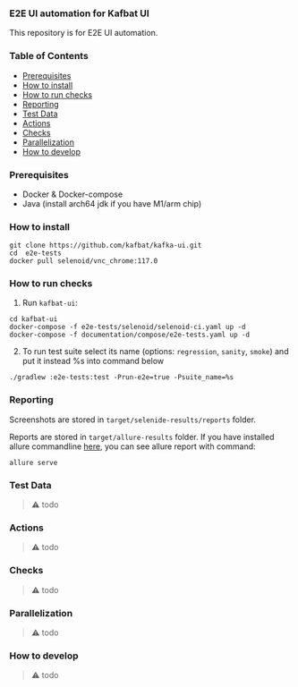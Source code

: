 ### E2E UI automation for Kafbat UI

This repository is for E2E UI automation.

### Table of Contents

- [Prerequisites](#prerequisites)
- [How to install](#how-to-install)
- [How to run checks](#how-to-run-checks)
- [Reporting](#reporting)
- [Test Data](#test-data)
- [Actions](#actions)
- [Checks](#checks)
- [Parallelization](#parallelization)
- [How to develop](#how-to-develop)

### Prerequisites

- Docker & Docker-compose
- Java (install arch64 jdk if you have M1/arm chip)

### How to install

```
git clone https://github.com/kafbat/kafka-ui.git
cd  e2e-tests
docker pull selenoid/vnc_chrome:117.0 
```

### How to run checks

1. Run `kafbat-ui`:

```
cd kafbat-ui
docker-compose -f e2e-tests/selenoid/selenoid-ci.yaml up -d
docker-compose -f documentation/compose/e2e-tests.yaml up -d
```

2. To run test suite select its name (options: `regression`, `sanity`, `smoke`) and put it instead %s into command below

```
./gradlew :e2e-tests:test -Prun-e2e=true -Psuite_name=%s
```

### Reporting

Screenshots are stored in `target/selenide-results/reports` folder.

Reports are stored in `target/allure-results` folder.
If you have installed allure commandline [here](https://www.npmjs.com/package/allure-commandline), you can see allure report with command:

```
allure serve
```

### Test Data

> ⚠️ todo

### Actions

> ⚠️ todo

### Checks

> ⚠️ todo

### Parallelization

> ⚠️ todo

### How to develop

> ⚠️ todo
